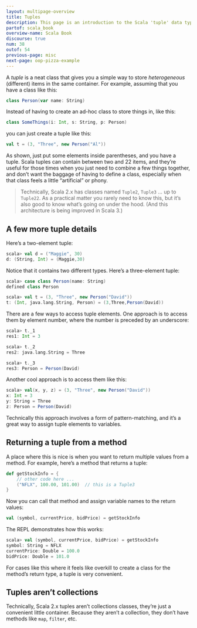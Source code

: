 ```yaml
---
layout: multipage-overview
title: Tuples
description: This page is an introduction to the Scala 'tuple' data type, showing examples of how to use tuples in your Scala code.
partof: scala_book
overview-name: Scala Book
discourse: true
num: 38
outof: 54
previous-page: misc
next-page: oop-pizza-example
---
```



A *tuple* is a neat class that gives you a simple way to store *heterogeneous* (different) items in the same container. For example, assuming that you have a class like this:

```scala
class Person(var name: String)
```

Instead of having to create an ad-hoc class to store things in, like this:

```scala
class SomeThings(i: Int, s: String, p: Person)
```

you can just create a tuple like this:

```scala
val t = (3, "Three", new Person("Al"))
```

As shown, just put some elements inside parentheses, and you have a tuple. Scala tuples can contain between two and 22 items, and they’re useful for those times when you just need to combine a few things together, and don’t want the baggage of having to define a class, especially when that class feels a little “artificial” or phony.

>Technically, Scala 2.x has classes named `Tuple2`, `Tuple3` ... up to `Tuple22`. As a practical matter you rarely need to know this, but it’s also good to know what’s going on under the hood. (And this architecture is being improved in Scala 3.)



## A few more tuple details

Here’s a two-element tuple:

```scala
scala> val d = ("Maggie", 30)
d: (String, Int) = (Maggie,30)
```

Notice that it contains two different types. Here’s a three-element tuple:

```scala
scala> case class Person(name: String)
defined class Person

scala> val t = (3, "Three", new Person("David"))
t: (Int, java.lang.String, Person) = (3,Three,Person(David))
```

There are a few ways to access tuple elements. One approach is to access them by element number, where the number is preceded by an underscore:

```scala
scala> t._1
res1: Int = 3

scala> t._2
res2: java.lang.String = Three

scala> t._3
res3: Person = Person(David)
```

Another cool approach is to access them like this:

```scala
scala> val(x, y, z) = (3, "Three", new Person("David"))
x: Int = 3
y: String = Three
z: Person = Person(David)
```

Technically this approach involves a form of pattern-matching, and it’s a great way to assign tuple elements to variables.



## Returning a tuple from a method

A place where this is nice is when you want to return multiple values from a method. For example, here’s a method that returns a tuple:

```scala
def getStockInfo = {
    // other code here ...
    ("NFLX", 100.00, 101.00)  // this is a Tuple3
}
```

Now you can call that method and assign variable names to the return values: 

```scala
val (symbol, currentPrice, bidPrice) = getStockInfo
```

The REPL demonstrates how this works:

```scala
scala> val (symbol, currentPrice, bidPrice) = getStockInfo
symbol: String = NFLX
currentPrice: Double = 100.0
bidPrice: Double = 101.0
```

For cases like this where it feels like overkill to create a class for the method’s return type, a tuple is very convenient.



## Tuples aren’t collections

Technically, Scala 2.x tuples aren’t collections classes, they’re just a convenient little container. Because they aren’t a collection, they don’t have methods like `map`, `filter`, etc.






